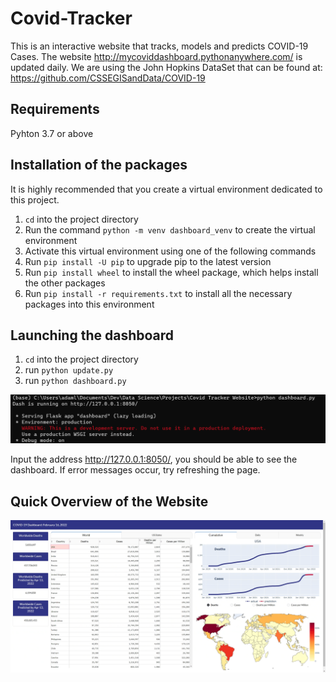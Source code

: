 # Covid-Tracker

This is an interactive website that tracks, models and predicts COVID-19 Cases. 
The website http://mycoviddashboard.pythonanywhere.com/ is updated daily. 
We are using the John Hopkins DataSet that can be found at: https://github.com/CSSEGISandData/COVID-19

## Requirements

Pyhton 3.7 or above

## Installation of the packages

It is highly recommended that you create a virtual environment dedicated to this project.

  1. `cd` into the project directory
  2. Run the command `python -m venv dashboard_venv` to create the virtual environment
  3. Activate this virtual environment using one of the following commands
  4. Run `pip install -U pip` to upgrade pip to the latest version
  5. Run `pip install wheel` to install the wheel package, which helps install the other packages
  6. Run `pip install -r requirements.txt` to install all the necessary packages into this environment

## Launching the dashboard 

  1. `cd` into the project directory
  2. run `python update.py`
  3. run `python dashboard.py`

![Alt Text](Readme/run_dashboard.png)

Input the address http://127.0.0.1:8050/, you should be able to see the dashboard. 
If error messages occur, try refreshing the page. 

## Quick Overview of the Website 


![Alt Text](Readme/website_gif.gif)



